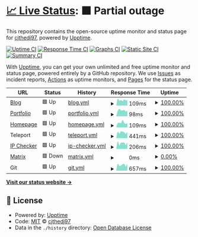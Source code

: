 # [📈 Live Status](https://status.cjthedj97.com): <!--live status--> **🟧 Partial outage**

This repository contains the open-source uptime monitor and status page for [cjthedj97](https://status.cjthedj97.com), powered by [Upptime](https://github.com/upptime/upptime).

[![Uptime CI](https://github.com/cjthedj97/status.cjthedj97.com/workflows/Uptime%20CI/badge.svg)](https://github.com/cjthedj97/status.cjthedj97.com/actions?query=workflow%3A%22Uptime+CI%22)
[![Response Time CI](https://github.com/cjthedj97/status.cjthedj97.com/workflows/Response%20Time%20CI/badge.svg)](https://github.com/cjthedj97/status.cjthedj97.com/actions?query=workflow%3A%22Response+Time+CI%22)
[![Graphs CI](https://github.com/cjthedj97/status.cjthedj97.com/workflows/Graphs%20CI/badge.svg)](https://github.com/cjthedj97/status.cjthedj97.com/actions?query=workflow%3A%22Graphs+CI%22)
[![Static Site CI](https://github.com/cjthedj97/status.cjthedj97.com/workflows/Static%20Site%20CI/badge.svg)](https://github.com/cjthedj97/status.cjthedj97.com/actions?query=workflow%3A%22Static+Site+CI%22)
[![Summary CI](https://github.com/cjthedj97/status.cjthedj97.com/workflows/Summary%20CI/badge.svg)](https://github.com/cjthedj97/status.cjthedj97.com/actions?query=workflow%3A%22Summary+CI%22)

With [Upptime](https://upptime.js.org), you can get your own unlimited and free uptime monitor and status page, powered entirely by a GitHub repository. We use [Issues](https://github.com/cjthedj97/status.cjthedj97.com/issues) as incident reports, [Actions](https://github.com/cjthedj97/status.cjthedj97.com/actions) as uptime monitors, and [Pages](https://status.cjthedj97.com) for the status page.

<!--start: status pages-->
<!-- This summary is generated by Upptime (https://github.com/upptime/upptime) -->
<!-- Do not edit this manually, your changes will be overwritten -->
<!-- prettier-ignore -->
| URL | Status | History | Response Time | Uptime |
| --- | ------ | ------- | ------------- | ------ |
| <img alt="" src="https://cjthedj97.me/fav.ico" height="13"> [Blog](https://blog.cjthedj97.me) | 🟩 Up | [blog.yml](https://github.com/cjthedj97/status.cjthedj97.com/commits/HEAD/history/blog.yml) | <details><summary><img alt="Response time graph" src="./graphs/blog/response-time-week.png" height="20"> 109ms</summary><br><a href="https://status.cjthedj97.com/history/blog"><img alt="Response time 162" src="https://img.shields.io/endpoint?url=https%3A%2F%2Fraw.githubusercontent.com%2Fcjthedj97%2Fstatus.cjthedj97.com%2FHEAD%2Fapi%2Fblog%2Fresponse-time.json"></a><br><a href="https://status.cjthedj97.com/history/blog"><img alt="24-hour response time 95" src="https://img.shields.io/endpoint?url=https%3A%2F%2Fraw.githubusercontent.com%2Fcjthedj97%2Fstatus.cjthedj97.com%2FHEAD%2Fapi%2Fblog%2Fresponse-time-day.json"></a><br><a href="https://status.cjthedj97.com/history/blog"><img alt="7-day response time 109" src="https://img.shields.io/endpoint?url=https%3A%2F%2Fraw.githubusercontent.com%2Fcjthedj97%2Fstatus.cjthedj97.com%2FHEAD%2Fapi%2Fblog%2Fresponse-time-week.json"></a><br><a href="https://status.cjthedj97.com/history/blog"><img alt="30-day response time 265" src="https://img.shields.io/endpoint?url=https%3A%2F%2Fraw.githubusercontent.com%2Fcjthedj97%2Fstatus.cjthedj97.com%2FHEAD%2Fapi%2Fblog%2Fresponse-time-month.json"></a><br><a href="https://status.cjthedj97.com/history/blog"><img alt="1-year response time 162" src="https://img.shields.io/endpoint?url=https%3A%2F%2Fraw.githubusercontent.com%2Fcjthedj97%2Fstatus.cjthedj97.com%2FHEAD%2Fapi%2Fblog%2Fresponse-time-year.json"></a></details> | <details><summary><a href="https://status.cjthedj97.com/history/blog">100.00%</a></summary><a href="https://status.cjthedj97.com/history/blog"><img alt="All-time uptime 99.99%" src="https://img.shields.io/endpoint?url=https%3A%2F%2Fraw.githubusercontent.com%2Fcjthedj97%2Fstatus.cjthedj97.com%2FHEAD%2Fapi%2Fblog%2Fuptime.json"></a><br><a href="https://status.cjthedj97.com/history/blog"><img alt="24-hour uptime 100.00%" src="https://img.shields.io/endpoint?url=https%3A%2F%2Fraw.githubusercontent.com%2Fcjthedj97%2Fstatus.cjthedj97.com%2FHEAD%2Fapi%2Fblog%2Fuptime-day.json"></a><br><a href="https://status.cjthedj97.com/history/blog"><img alt="7-day uptime 100.00%" src="https://img.shields.io/endpoint?url=https%3A%2F%2Fraw.githubusercontent.com%2Fcjthedj97%2Fstatus.cjthedj97.com%2FHEAD%2Fapi%2Fblog%2Fuptime-week.json"></a><br><a href="https://status.cjthedj97.com/history/blog"><img alt="30-day uptime 100.00%" src="https://img.shields.io/endpoint?url=https%3A%2F%2Fraw.githubusercontent.com%2Fcjthedj97%2Fstatus.cjthedj97.com%2FHEAD%2Fapi%2Fblog%2Fuptime-month.json"></a><br><a href="https://status.cjthedj97.com/history/blog"><img alt="1-year uptime 99.99%" src="https://img.shields.io/endpoint?url=https%3A%2F%2Fraw.githubusercontent.com%2Fcjthedj97%2Fstatus.cjthedj97.com%2FHEAD%2Fapi%2Fblog%2Fuptime-year.json"></a></details>
| <img alt="" src="https://favicons.githubusercontent.com/portfolio.cjthedj97.me" height="13"> [Portfolio](https://portfolio.cjthedj97.me) | 🟩 Up | [portfolio.yml](https://github.com/cjthedj97/status.cjthedj97.com/commits/HEAD/history/portfolio.yml) | <details><summary><img alt="Response time graph" src="./graphs/portfolio/response-time-week.png" height="20"> 98ms</summary><br><a href="https://status.cjthedj97.com/history/portfolio"><img alt="Response time 145" src="https://img.shields.io/endpoint?url=https%3A%2F%2Fraw.githubusercontent.com%2Fcjthedj97%2Fstatus.cjthedj97.com%2FHEAD%2Fapi%2Fportfolio%2Fresponse-time.json"></a><br><a href="https://status.cjthedj97.com/history/portfolio"><img alt="24-hour response time 111" src="https://img.shields.io/endpoint?url=https%3A%2F%2Fraw.githubusercontent.com%2Fcjthedj97%2Fstatus.cjthedj97.com%2FHEAD%2Fapi%2Fportfolio%2Fresponse-time-day.json"></a><br><a href="https://status.cjthedj97.com/history/portfolio"><img alt="7-day response time 98" src="https://img.shields.io/endpoint?url=https%3A%2F%2Fraw.githubusercontent.com%2Fcjthedj97%2Fstatus.cjthedj97.com%2FHEAD%2Fapi%2Fportfolio%2Fresponse-time-week.json"></a><br><a href="https://status.cjthedj97.com/history/portfolio"><img alt="30-day response time 116" src="https://img.shields.io/endpoint?url=https%3A%2F%2Fraw.githubusercontent.com%2Fcjthedj97%2Fstatus.cjthedj97.com%2FHEAD%2Fapi%2Fportfolio%2Fresponse-time-month.json"></a><br><a href="https://status.cjthedj97.com/history/portfolio"><img alt="1-year response time 145" src="https://img.shields.io/endpoint?url=https%3A%2F%2Fraw.githubusercontent.com%2Fcjthedj97%2Fstatus.cjthedj97.com%2FHEAD%2Fapi%2Fportfolio%2Fresponse-time-year.json"></a></details> | <details><summary><a href="https://status.cjthedj97.com/history/portfolio">100.00%</a></summary><a href="https://status.cjthedj97.com/history/portfolio"><img alt="All-time uptime 99.99%" src="https://img.shields.io/endpoint?url=https%3A%2F%2Fraw.githubusercontent.com%2Fcjthedj97%2Fstatus.cjthedj97.com%2FHEAD%2Fapi%2Fportfolio%2Fuptime.json"></a><br><a href="https://status.cjthedj97.com/history/portfolio"><img alt="24-hour uptime 100.00%" src="https://img.shields.io/endpoint?url=https%3A%2F%2Fraw.githubusercontent.com%2Fcjthedj97%2Fstatus.cjthedj97.com%2FHEAD%2Fapi%2Fportfolio%2Fuptime-day.json"></a><br><a href="https://status.cjthedj97.com/history/portfolio"><img alt="7-day uptime 100.00%" src="https://img.shields.io/endpoint?url=https%3A%2F%2Fraw.githubusercontent.com%2Fcjthedj97%2Fstatus.cjthedj97.com%2FHEAD%2Fapi%2Fportfolio%2Fuptime-week.json"></a><br><a href="https://status.cjthedj97.com/history/portfolio"><img alt="30-day uptime 100.00%" src="https://img.shields.io/endpoint?url=https%3A%2F%2Fraw.githubusercontent.com%2Fcjthedj97%2Fstatus.cjthedj97.com%2FHEAD%2Fapi%2Fportfolio%2Fuptime-month.json"></a><br><a href="https://status.cjthedj97.com/history/portfolio"><img alt="1-year uptime 99.99%" src="https://img.shields.io/endpoint?url=https%3A%2F%2Fraw.githubusercontent.com%2Fcjthedj97%2Fstatus.cjthedj97.com%2FHEAD%2Fapi%2Fportfolio%2Fuptime-year.json"></a></details>
| <img alt="" src="https://cjthedj97.me/fav.ico" height="13"> [Homepage](https://cjthedj97.me) | 🟩 Up | [homepage.yml](https://github.com/cjthedj97/status.cjthedj97.com/commits/HEAD/history/homepage.yml) | <details><summary><img alt="Response time graph" src="./graphs/homepage/response-time-week.png" height="20"> 109ms</summary><br><a href="https://status.cjthedj97.com/history/homepage"><img alt="Response time 126" src="https://img.shields.io/endpoint?url=https%3A%2F%2Fraw.githubusercontent.com%2Fcjthedj97%2Fstatus.cjthedj97.com%2FHEAD%2Fapi%2Fhomepage%2Fresponse-time.json"></a><br><a href="https://status.cjthedj97.com/history/homepage"><img alt="24-hour response time 83" src="https://img.shields.io/endpoint?url=https%3A%2F%2Fraw.githubusercontent.com%2Fcjthedj97%2Fstatus.cjthedj97.com%2FHEAD%2Fapi%2Fhomepage%2Fresponse-time-day.json"></a><br><a href="https://status.cjthedj97.com/history/homepage"><img alt="7-day response time 109" src="https://img.shields.io/endpoint?url=https%3A%2F%2Fraw.githubusercontent.com%2Fcjthedj97%2Fstatus.cjthedj97.com%2FHEAD%2Fapi%2Fhomepage%2Fresponse-time-week.json"></a><br><a href="https://status.cjthedj97.com/history/homepage"><img alt="30-day response time 122" src="https://img.shields.io/endpoint?url=https%3A%2F%2Fraw.githubusercontent.com%2Fcjthedj97%2Fstatus.cjthedj97.com%2FHEAD%2Fapi%2Fhomepage%2Fresponse-time-month.json"></a><br><a href="https://status.cjthedj97.com/history/homepage"><img alt="1-year response time 126" src="https://img.shields.io/endpoint?url=https%3A%2F%2Fraw.githubusercontent.com%2Fcjthedj97%2Fstatus.cjthedj97.com%2FHEAD%2Fapi%2Fhomepage%2Fresponse-time-year.json"></a></details> | <details><summary><a href="https://status.cjthedj97.com/history/homepage">100.00%</a></summary><a href="https://status.cjthedj97.com/history/homepage"><img alt="All-time uptime 99.99%" src="https://img.shields.io/endpoint?url=https%3A%2F%2Fraw.githubusercontent.com%2Fcjthedj97%2Fstatus.cjthedj97.com%2FHEAD%2Fapi%2Fhomepage%2Fuptime.json"></a><br><a href="https://status.cjthedj97.com/history/homepage"><img alt="24-hour uptime 100.00%" src="https://img.shields.io/endpoint?url=https%3A%2F%2Fraw.githubusercontent.com%2Fcjthedj97%2Fstatus.cjthedj97.com%2FHEAD%2Fapi%2Fhomepage%2Fuptime-day.json"></a><br><a href="https://status.cjthedj97.com/history/homepage"><img alt="7-day uptime 100.00%" src="https://img.shields.io/endpoint?url=https%3A%2F%2Fraw.githubusercontent.com%2Fcjthedj97%2Fstatus.cjthedj97.com%2FHEAD%2Fapi%2Fhomepage%2Fuptime-week.json"></a><br><a href="https://status.cjthedj97.com/history/homepage"><img alt="30-day uptime 100.00%" src="https://img.shields.io/endpoint?url=https%3A%2F%2Fraw.githubusercontent.com%2Fcjthedj97%2Fstatus.cjthedj97.com%2FHEAD%2Fapi%2Fhomepage%2Fuptime-month.json"></a><br><a href="https://status.cjthedj97.com/history/homepage"><img alt="1-year uptime 99.99%" src="https://img.shields.io/endpoint?url=https%3A%2F%2Fraw.githubusercontent.com%2Fcjthedj97%2Fstatus.cjthedj97.com%2FHEAD%2Fapi%2Fhomepage%2Fuptime-year.json"></a></details>
| <img alt="" src="https://favicons.githubusercontent.com/null" height="13"> Teleport | 🟩 Up | [teleport.yml](https://github.com/cjthedj97/status.cjthedj97.com/commits/HEAD/history/teleport.yml) | <details><summary><img alt="Response time graph" src="./graphs/teleport/response-time-week.png" height="20"> 441ms</summary><br><a href="https://status.cjthedj97.com/history/teleport"><img alt="Response time 676" src="https://img.shields.io/endpoint?url=https%3A%2F%2Fraw.githubusercontent.com%2Fcjthedj97%2Fstatus.cjthedj97.com%2FHEAD%2Fapi%2Fteleport%2Fresponse-time.json"></a><br><a href="https://status.cjthedj97.com/history/teleport"><img alt="24-hour response time 351" src="https://img.shields.io/endpoint?url=https%3A%2F%2Fraw.githubusercontent.com%2Fcjthedj97%2Fstatus.cjthedj97.com%2FHEAD%2Fapi%2Fteleport%2Fresponse-time-day.json"></a><br><a href="https://status.cjthedj97.com/history/teleport"><img alt="7-day response time 441" src="https://img.shields.io/endpoint?url=https%3A%2F%2Fraw.githubusercontent.com%2Fcjthedj97%2Fstatus.cjthedj97.com%2FHEAD%2Fapi%2Fteleport%2Fresponse-time-week.json"></a><br><a href="https://status.cjthedj97.com/history/teleport"><img alt="30-day response time 443" src="https://img.shields.io/endpoint?url=https%3A%2F%2Fraw.githubusercontent.com%2Fcjthedj97%2Fstatus.cjthedj97.com%2FHEAD%2Fapi%2Fteleport%2Fresponse-time-month.json"></a><br><a href="https://status.cjthedj97.com/history/teleport"><img alt="1-year response time 676" src="https://img.shields.io/endpoint?url=https%3A%2F%2Fraw.githubusercontent.com%2Fcjthedj97%2Fstatus.cjthedj97.com%2FHEAD%2Fapi%2Fteleport%2Fresponse-time-year.json"></a></details> | <details><summary><a href="https://status.cjthedj97.com/history/teleport">100.00%</a></summary><a href="https://status.cjthedj97.com/history/teleport"><img alt="All-time uptime 98.52%" src="https://img.shields.io/endpoint?url=https%3A%2F%2Fraw.githubusercontent.com%2Fcjthedj97%2Fstatus.cjthedj97.com%2FHEAD%2Fapi%2Fteleport%2Fuptime.json"></a><br><a href="https://status.cjthedj97.com/history/teleport"><img alt="24-hour uptime 100.00%" src="https://img.shields.io/endpoint?url=https%3A%2F%2Fraw.githubusercontent.com%2Fcjthedj97%2Fstatus.cjthedj97.com%2FHEAD%2Fapi%2Fteleport%2Fuptime-day.json"></a><br><a href="https://status.cjthedj97.com/history/teleport"><img alt="7-day uptime 100.00%" src="https://img.shields.io/endpoint?url=https%3A%2F%2Fraw.githubusercontent.com%2Fcjthedj97%2Fstatus.cjthedj97.com%2FHEAD%2Fapi%2Fteleport%2Fuptime-week.json"></a><br><a href="https://status.cjthedj97.com/history/teleport"><img alt="30-day uptime 97.41%" src="https://img.shields.io/endpoint?url=https%3A%2F%2Fraw.githubusercontent.com%2Fcjthedj97%2Fstatus.cjthedj97.com%2FHEAD%2Fapi%2Fteleport%2Fuptime-month.json"></a><br><a href="https://status.cjthedj97.com/history/teleport"><img alt="1-year uptime 98.52%" src="https://img.shields.io/endpoint?url=https%3A%2F%2Fraw.githubusercontent.com%2Fcjthedj97%2Fstatus.cjthedj97.com%2FHEAD%2Fapi%2Fteleport%2Fuptime-year.json"></a></details>
| <img alt="" src="https://cjthedj97.me/fav.ico" height="13"> [IP Checker](https://ip.cjthedj97.me) | 🟩 Up | [ip-checker.yml](https://github.com/cjthedj97/status.cjthedj97.com/commits/HEAD/history/ip-checker.yml) | <details><summary><img alt="Response time graph" src="./graphs/ip-checker/response-time-week.png" height="20"> 206ms</summary><br><a href="https://status.cjthedj97.com/history/ip-checker"><img alt="Response time 255" src="https://img.shields.io/endpoint?url=https%3A%2F%2Fraw.githubusercontent.com%2Fcjthedj97%2Fstatus.cjthedj97.com%2FHEAD%2Fapi%2Fip-checker%2Fresponse-time.json"></a><br><a href="https://status.cjthedj97.com/history/ip-checker"><img alt="24-hour response time 156" src="https://img.shields.io/endpoint?url=https%3A%2F%2Fraw.githubusercontent.com%2Fcjthedj97%2Fstatus.cjthedj97.com%2FHEAD%2Fapi%2Fip-checker%2Fresponse-time-day.json"></a><br><a href="https://status.cjthedj97.com/history/ip-checker"><img alt="7-day response time 206" src="https://img.shields.io/endpoint?url=https%3A%2F%2Fraw.githubusercontent.com%2Fcjthedj97%2Fstatus.cjthedj97.com%2FHEAD%2Fapi%2Fip-checker%2Fresponse-time-week.json"></a><br><a href="https://status.cjthedj97.com/history/ip-checker"><img alt="30-day response time 212" src="https://img.shields.io/endpoint?url=https%3A%2F%2Fraw.githubusercontent.com%2Fcjthedj97%2Fstatus.cjthedj97.com%2FHEAD%2Fapi%2Fip-checker%2Fresponse-time-month.json"></a><br><a href="https://status.cjthedj97.com/history/ip-checker"><img alt="1-year response time 255" src="https://img.shields.io/endpoint?url=https%3A%2F%2Fraw.githubusercontent.com%2Fcjthedj97%2Fstatus.cjthedj97.com%2FHEAD%2Fapi%2Fip-checker%2Fresponse-time-year.json"></a></details> | <details><summary><a href="https://status.cjthedj97.com/history/ip-checker">100.00%</a></summary><a href="https://status.cjthedj97.com/history/ip-checker"><img alt="All-time uptime 99.98%" src="https://img.shields.io/endpoint?url=https%3A%2F%2Fraw.githubusercontent.com%2Fcjthedj97%2Fstatus.cjthedj97.com%2FHEAD%2Fapi%2Fip-checker%2Fuptime.json"></a><br><a href="https://status.cjthedj97.com/history/ip-checker"><img alt="24-hour uptime 100.00%" src="https://img.shields.io/endpoint?url=https%3A%2F%2Fraw.githubusercontent.com%2Fcjthedj97%2Fstatus.cjthedj97.com%2FHEAD%2Fapi%2Fip-checker%2Fuptime-day.json"></a><br><a href="https://status.cjthedj97.com/history/ip-checker"><img alt="7-day uptime 100.00%" src="https://img.shields.io/endpoint?url=https%3A%2F%2Fraw.githubusercontent.com%2Fcjthedj97%2Fstatus.cjthedj97.com%2FHEAD%2Fapi%2Fip-checker%2Fuptime-week.json"></a><br><a href="https://status.cjthedj97.com/history/ip-checker"><img alt="30-day uptime 100.00%" src="https://img.shields.io/endpoint?url=https%3A%2F%2Fraw.githubusercontent.com%2Fcjthedj97%2Fstatus.cjthedj97.com%2FHEAD%2Fapi%2Fip-checker%2Fuptime-month.json"></a><br><a href="https://status.cjthedj97.com/history/ip-checker"><img alt="1-year uptime 99.98%" src="https://img.shields.io/endpoint?url=https%3A%2F%2Fraw.githubusercontent.com%2Fcjthedj97%2Fstatus.cjthedj97.com%2FHEAD%2Fapi%2Fip-checker%2Fuptime-year.json"></a></details>
| <img alt="" src="https://favicons.githubusercontent.com/matrix.cjthedj97.com" height="13"> [Matrix](https://matrix.cjthedj97.com) | 🟥 Down | [matrix.yml](https://github.com/cjthedj97/status.cjthedj97.com/commits/HEAD/history/matrix.yml) | <details><summary><img alt="Response time graph" src="./graphs/matrix/response-time-week.png" height="20"> 0ms</summary><br><a href="https://status.cjthedj97.com/history/matrix"><img alt="Response time 885" src="https://img.shields.io/endpoint?url=https%3A%2F%2Fraw.githubusercontent.com%2Fcjthedj97%2Fstatus.cjthedj97.com%2FHEAD%2Fapi%2Fmatrix%2Fresponse-time.json"></a><br><a href="https://status.cjthedj97.com/history/matrix"><img alt="24-hour response time 0" src="https://img.shields.io/endpoint?url=https%3A%2F%2Fraw.githubusercontent.com%2Fcjthedj97%2Fstatus.cjthedj97.com%2FHEAD%2Fapi%2Fmatrix%2Fresponse-time-day.json"></a><br><a href="https://status.cjthedj97.com/history/matrix"><img alt="7-day response time 0" src="https://img.shields.io/endpoint?url=https%3A%2F%2Fraw.githubusercontent.com%2Fcjthedj97%2Fstatus.cjthedj97.com%2FHEAD%2Fapi%2Fmatrix%2Fresponse-time-week.json"></a><br><a href="https://status.cjthedj97.com/history/matrix"><img alt="30-day response time 1201" src="https://img.shields.io/endpoint?url=https%3A%2F%2Fraw.githubusercontent.com%2Fcjthedj97%2Fstatus.cjthedj97.com%2FHEAD%2Fapi%2Fmatrix%2Fresponse-time-month.json"></a><br><a href="https://status.cjthedj97.com/history/matrix"><img alt="1-year response time 885" src="https://img.shields.io/endpoint?url=https%3A%2F%2Fraw.githubusercontent.com%2Fcjthedj97%2Fstatus.cjthedj97.com%2FHEAD%2Fapi%2Fmatrix%2Fresponse-time-year.json"></a></details> | <details><summary><a href="https://status.cjthedj97.com/history/matrix">0.00%</a></summary><a href="https://status.cjthedj97.com/history/matrix"><img alt="All-time uptime 87.87%" src="https://img.shields.io/endpoint?url=https%3A%2F%2Fraw.githubusercontent.com%2Fcjthedj97%2Fstatus.cjthedj97.com%2FHEAD%2Fapi%2Fmatrix%2Fuptime.json"></a><br><a href="https://status.cjthedj97.com/history/matrix"><img alt="24-hour uptime 0.00%" src="https://img.shields.io/endpoint?url=https%3A%2F%2Fraw.githubusercontent.com%2Fcjthedj97%2Fstatus.cjthedj97.com%2FHEAD%2Fapi%2Fmatrix%2Fuptime-day.json"></a><br><a href="https://status.cjthedj97.com/history/matrix"><img alt="7-day uptime 0.00%" src="https://img.shields.io/endpoint?url=https%3A%2F%2Fraw.githubusercontent.com%2Fcjthedj97%2Fstatus.cjthedj97.com%2FHEAD%2Fapi%2Fmatrix%2Fuptime-week.json"></a><br><a href="https://status.cjthedj97.com/history/matrix"><img alt="30-day uptime 58.29%" src="https://img.shields.io/endpoint?url=https%3A%2F%2Fraw.githubusercontent.com%2Fcjthedj97%2Fstatus.cjthedj97.com%2FHEAD%2Fapi%2Fmatrix%2Fuptime-month.json"></a><br><a href="https://status.cjthedj97.com/history/matrix"><img alt="1-year uptime 87.87%" src="https://img.shields.io/endpoint?url=https%3A%2F%2Fraw.githubusercontent.com%2Fcjthedj97%2Fstatus.cjthedj97.com%2FHEAD%2Fapi%2Fmatrix%2Fuptime-year.json"></a></details>
| <img alt="" src="https://favicons.githubusercontent.com/null" height="13"> Git | 🟩 Up | [git.yml](https://github.com/cjthedj97/status.cjthedj97.com/commits/HEAD/history/git.yml) | <details><summary><img alt="Response time graph" src="./graphs/git/response-time-week.png" height="20"> 657ms</summary><br><a href="https://status.cjthedj97.com/history/git"><img alt="Response time 891" src="https://img.shields.io/endpoint?url=https%3A%2F%2Fraw.githubusercontent.com%2Fcjthedj97%2Fstatus.cjthedj97.com%2FHEAD%2Fapi%2Fgit%2Fresponse-time.json"></a><br><a href="https://status.cjthedj97.com/history/git"><img alt="24-hour response time 481" src="https://img.shields.io/endpoint?url=https%3A%2F%2Fraw.githubusercontent.com%2Fcjthedj97%2Fstatus.cjthedj97.com%2FHEAD%2Fapi%2Fgit%2Fresponse-time-day.json"></a><br><a href="https://status.cjthedj97.com/history/git"><img alt="7-day response time 657" src="https://img.shields.io/endpoint?url=https%3A%2F%2Fraw.githubusercontent.com%2Fcjthedj97%2Fstatus.cjthedj97.com%2FHEAD%2Fapi%2Fgit%2Fresponse-time-week.json"></a><br><a href="https://status.cjthedj97.com/history/git"><img alt="30-day response time 715" src="https://img.shields.io/endpoint?url=https%3A%2F%2Fraw.githubusercontent.com%2Fcjthedj97%2Fstatus.cjthedj97.com%2FHEAD%2Fapi%2Fgit%2Fresponse-time-month.json"></a><br><a href="https://status.cjthedj97.com/history/git"><img alt="1-year response time 891" src="https://img.shields.io/endpoint?url=https%3A%2F%2Fraw.githubusercontent.com%2Fcjthedj97%2Fstatus.cjthedj97.com%2FHEAD%2Fapi%2Fgit%2Fresponse-time-year.json"></a></details> | <details><summary><a href="https://status.cjthedj97.com/history/git">100.00%</a></summary><a href="https://status.cjthedj97.com/history/git"><img alt="All-time uptime 99.38%" src="https://img.shields.io/endpoint?url=https%3A%2F%2Fraw.githubusercontent.com%2Fcjthedj97%2Fstatus.cjthedj97.com%2FHEAD%2Fapi%2Fgit%2Fuptime.json"></a><br><a href="https://status.cjthedj97.com/history/git"><img alt="24-hour uptime 100.00%" src="https://img.shields.io/endpoint?url=https%3A%2F%2Fraw.githubusercontent.com%2Fcjthedj97%2Fstatus.cjthedj97.com%2FHEAD%2Fapi%2Fgit%2Fuptime-day.json"></a><br><a href="https://status.cjthedj97.com/history/git"><img alt="7-day uptime 100.00%" src="https://img.shields.io/endpoint?url=https%3A%2F%2Fraw.githubusercontent.com%2Fcjthedj97%2Fstatus.cjthedj97.com%2FHEAD%2Fapi%2Fgit%2Fuptime-week.json"></a><br><a href="https://status.cjthedj97.com/history/git"><img alt="30-day uptime 99.96%" src="https://img.shields.io/endpoint?url=https%3A%2F%2Fraw.githubusercontent.com%2Fcjthedj97%2Fstatus.cjthedj97.com%2FHEAD%2Fapi%2Fgit%2Fuptime-month.json"></a><br><a href="https://status.cjthedj97.com/history/git"><img alt="1-year uptime 99.38%" src="https://img.shields.io/endpoint?url=https%3A%2F%2Fraw.githubusercontent.com%2Fcjthedj97%2Fstatus.cjthedj97.com%2FHEAD%2Fapi%2Fgit%2Fuptime-year.json"></a></details>

<!--end: status pages-->

[**Visit our status website →**](https://status.cjthedj97.com)

## 📄 License

- Powered by: [Upptime](https://github.com/upptime/upptime)
- Code: [MIT](./LICENSE) © [cjthedj97](https://status.cjthedj97.com)
- Data in the `./history` directory: [Open Database License](https://opendatacommons.org/licenses/odbl/1-0/)
